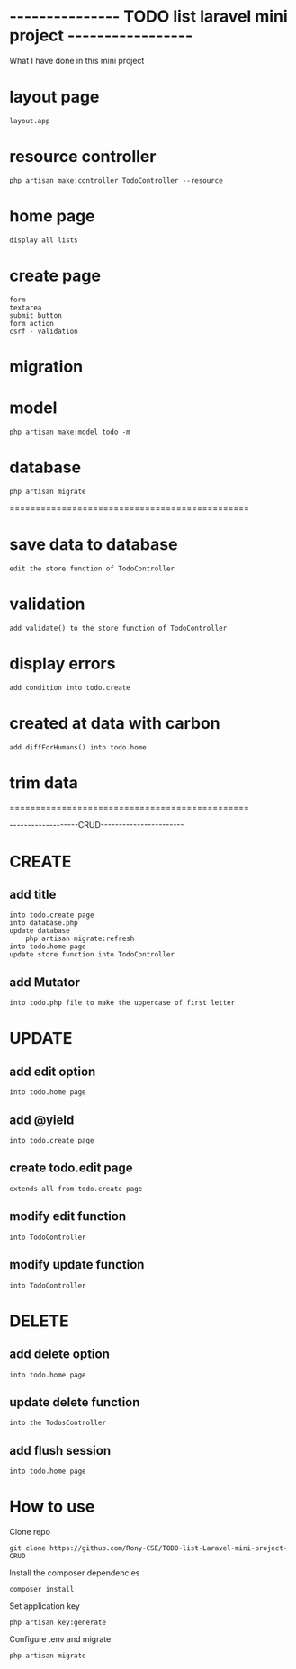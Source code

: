 # --------------- TODO list laravel mini project ----------------- #
What I have done in this mini project


# layout page
	layout.app

# resource controller
	php artisan make:controller TodoController --resource

# home page
	display all lists

# create page
	form
	textarea
	submit button
	form action
	csrf - validation

# migration
# model
	php artisan make:model todo -m

# database
	php artisan migrate

==============================================


# save data to database
	edit the store function of TodoController
	
# validation
	add validate() to the store function of TodoController

# display errors
	add condition into todo.create

# created at data with carbon
	add diffForHumans() into todo.home 

# trim data

==============================================

-------------------CRUD-----------------------
# CREATE
## add title
	into todo.create page
	into database.php
	update database
		php artisan migrate:refresh
	into todo.home page
	update store function into TodoController
	
## add Mutator
	into todo.php file to make the uppercase of first letter
	
	
# UPDATE
## add edit option
	into todo.home page
	
## add @yield 
	into todo.create page
	
## create todo.edit page
	extends all from todo.create page
	
## modify edit function
	into TodoController
	
## modify update function
	into TodoController
# DELETE
## add delete option
	into todo.home page
	
## update delete function
	into the TodosController
	
## add flush session
	into todo.home page

# How to use


Clone repo

	git clone https://github.com/Rony-CSE/TODO-list-Laravel-mini-project-CRUD
Install the composer dependencies

	composer install
Set application key

	php artisan key:generate        
Configure .env and migrate

	php artisan migrate
